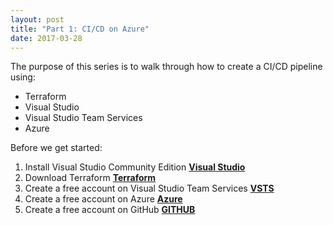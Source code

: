 ```yaml
---
layout: post
title: "Part 1: CI/CD on Azure"
date: 2017-03-28
---
```


The purpose of this series is to walk through how to create a CI/CD pipeline using:
- Terraform
- Visual Studio
- Visual Studio Team Services
- Azure

Before we get started:
 1.	Install Visual Studio Community Edition
 __[Visual Studio](https://visualstudio.microsoft.com/vs/community/)__
2.	Download Terraform
 __[Terraform](https://www.terraform.io/downloads.html)__
3.	Create a free account on Visual Studio Team Services
 __[VSTS](https://visualstudio.microsoft.com/team-services/)__
4. Create a free account on Azure 
 __[Azure](https://azure.microsoft.com/en-us/)__
5. Create a free account on GitHub
 __[GITHUB](https://github.com/)__



